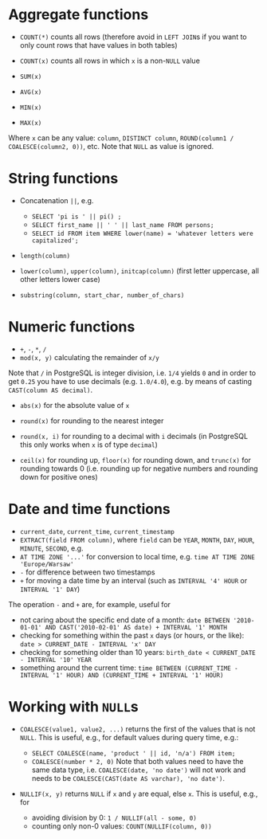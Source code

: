 
# Aggregate functions

* `COUNT(*)` counts all rows (therefore avoid in `LEFT JOIN`s if you want to only count rows that have values in both tables)
* `COUNT(x)` counts all rows in which `x` is a non-`NULL` value

* `SUM(x)`
* `AVG(x)`

* `MIN(x)`
* `MAX(x)`

Where `x` can be any value: `column`, `DISTINCT column`, `ROUND(column1 / COALESCE(column2, 0))`, etc.
Note that `NULL` as value is ignored.

# String functions

* Concatenation `||`, e.g.
    * `SELECT 'pi is ' || pi() ;`
    * `SELECT first_name || ' ' || last_name FROM persons;`
    * `SELECT id FROM item WHERE lower(name) = 'whatever letters were capitalized';`

* `length(column)`

* `lower(column)`, `upper(column)`, `initcap(column)` (first letter uppercase, all other letters lower case)

* `substring(column, start_char, number_of_chars)`

# Numeric functions

* `+`, `-`, `*`, `/`
* `mod(x, y)` calculating the remainder of `x/y`

Note that `/` in PostgreSQL is integer division, i.e. `1/4` yields `0` and in order to get `0.25` you have to use decimals (e.g. `1.0/4.0`), e.g. by means of casting `CAST(column AS decimal)`.

* `abs(x)` for the absolute value of `x`

* `round(x)` for rounding to the nearest integer
* `round(x, i)` for rounding to a decimal with `i` decimals (in PostgreSQL this only works when `x` is of type `decimal`)
* `ceil(x)` for rounding up, `floor(x)` for rounding down, and `trunc(x)` for rounding towards 0 (i.e. rounding up for negative numbers and rounding down for positive ones)

# Date and time functions

* `current_date`, `current_time`, `current_timestamp`
* `EXTRACT(field FROM column)`, where `field` can be `YEAR`, `MONTH`, `DAY`, `HOUR`, `MINUTE`, `SECOND`, e.g.
* `AT TIME ZONE '...'` for conversion to local time, e.g. `time AT TIME ZONE 'Europe/Warsaw'`
* `-` for difference between two timestamps
* `+` for moving a date time by an interval (such as `INTERVAL '4' HOUR` or `INTERVAL '1' DAY`)

The operation `-` and `+` are, for example, useful for
* not caring about the specific end date of a month: `date BETWEEN '2010-01-01' AND CAST('2010-02-01' AS date) + INTERVAL '1' MONTH`
* checking for something within the past `x` days (or hours, or the like): `date > CURRENT_DATE - INTERVAL 'x' DAY`
* checking for something older than 10 years: `birth_date < CURRENT_DATE - INTERVAL '10' YEAR`
* something around the current time: `time BETWEEN (CURRENT_TIME - INTERVAL '1' HOUR) AND (CURRENT_TIME + INTERVAL '1' HOUR)`

# Working with `NULL`s

* `COALESCE(value1, value2, ...)` returns the first of the values that is not `NULL`. This is useful, e.g., for default values during query time, e.g.:
    * `SELECT COALESCE(name, 'product ' || id, 'n/a') FROM item;`
    * `COALESCE(number * 2, 0)`
    Note that both values need to have the same data type, i.e. `COALESCE(date, 'no date')` will not work and needs to be `COALESCE(CAST(date AS varchar), 'no date')`.

* `NULLIF(x, y)` returns `NULL` if `x` and `y` are equal, else `x`. This is useful, e.g., for
    * avoiding division by 0: `1 / NULLIF(all - some, 0)`
    * counting only non-0 values: `COUNT(NULLIF(column, 0))`
